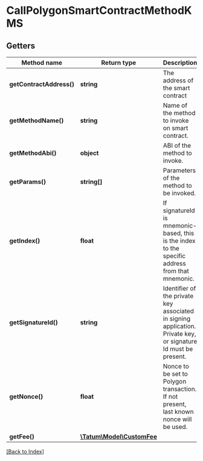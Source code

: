 # CallPolygonSmartContractMethodKMS

## Getters

Method name | Return type | Description | Notes
------------ | ------------- | ------------- | -------------
**getContractAddress()** | **string** | The address of the smart contract |
**getMethodName()** | **string** | Name of the method to invoke on smart contract. |
**getMethodAbi()** | **object** | ABI of the method to invoke. |
**getParams()** | **string[]** | Parameters of the method to be invoked. |
**getIndex()** | **float** | If signatureId is mnemonic-based, this is the index to the specific address from that mnemonic. | [optional]
**getSignatureId()** | **string** | Identifier of the private key associated in signing application. Private key, or signature Id must be present. |
**getNonce()** | **float** | Nonce to be set to Polygon transaction. If not present, last known nonce will be used. | [optional]
**getFee()** | [**\Tatum\Model\CustomFee**](CustomFee.md) |  | [optional]

[[Back to Index]](../index.md)
